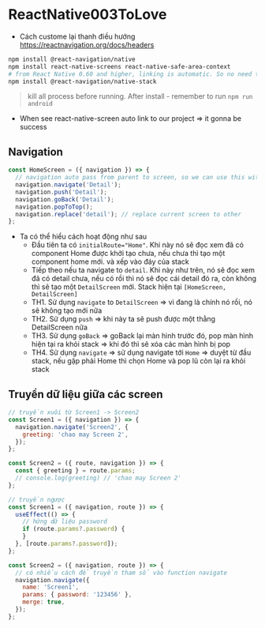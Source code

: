 # ReactNative003ToLove

- Cách custome lại thanh điều hướng https://reactnavigation.org/docs/headers

```bash
npm install @react-navigation/native
npm install react-native-screens react-native-safe-area-context
# from React Native 0.60 and higher, linking is automatic. So no need to run npm react-native link
npm install @react-navigation/native-stack
```

> kill all process before running. After install - remember to run `npm run android`

- When see react-native-screen auto link to our project => it gonna be success

## Navigation

```js
const HomeScreen = ({ navigation }) => {
  // navigation auto pass from parent to screen, so we can use this with out any extra code
  navigation.navigate('Detail');
  navigation.push('Detail');
  navigation.goBack('Detail');
  navigation.popToTop();
  navigation.replace('detail'); // replace current screen to other
};
```

- Ta có thể hiểu cách hoạt động như sau
  - Đầu tiên ta có `initialRoute="Home"`. Khi này nó sẽ đọc xem đã có component Home được khởi tạo chưa, nếu chưa thì tạo một component home mới. và xếp vào đáy của stack
  - Tiếp theo nếu ta navigate to `detail`. Khi này như trên, nó sẽ đọc xem đã có detail chưa, nếu có rồi thì nó sẽ đọc cái detail đó ra, còn không thì sẽ tạo một `DetailScreen` mới. Stack hiện tại `[HomeScreen, DetailScreen]`
  - TH1. Sử dụng `navigate` to `DetailScreen` => vì đang là chính nó rồi, nó sẽ không tạo mới nữa
  - TH2. Sử dụng `push` => khi này ta sẽ push được một thằng DetailScreen nữa
  - TH3. Sử dụng `goBack` => goBack lại màn hình trước đó, pop màn hình hiện tại ra khỏi stack => khi đó thì sẽ xóa các màn hình bị pop
  - TH4. Sử dụng `navigate` => sử dụng navigate tới `Home` => duyệt từ đầu stack, nếu gặp phải Home thì chọn Home và pop lũ còn lại ra khỏi stack

## Truyền dữ liệu giữa các screen

```js
// truyền xuôi từ Screen1 -> Screen2
const Screen1 = ({ navigation }) => {
  navigation.navigate('Screen2', {
    greeting: 'chao may Screen 2',
  });
};

const Screen2 = ({ route, navigation }) => {
  const { greeting } = route.params;
  // console.log(greeting) // 'chao may Screen 2'
};
```

```js
// truyền ngược
const Screen1 = ({ navigation, route }) => {
  useEffect(() => {
    // hứng dữ liệu password
    if (route.params?.password) {
    }
  }, [route.params?.password]);
};

const Screen2 = ({ navigation, route }) => {
  // có nhiều cách để truyền tham số vào function navigate
  navigation.navigate({
    name: 'Screen1',
    params: { password: '123456' },
    merge: true,
  });
};
```
